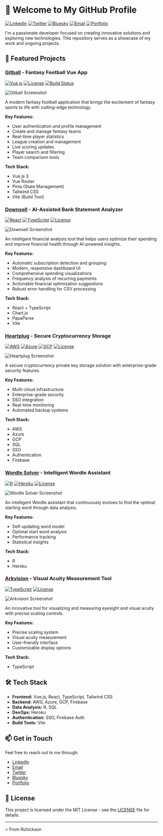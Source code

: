 # 👋 Welcome to My GitHub Profile

[![LinkedIn](https://img.shields.io/badge/LinkedIn-Connect-blue)](https://linkedin.com/in/ruhickson)
[![Twitter](https://img.shields.io/badge/Twitter-Follow-blue)](https://twitter.com/ruhickson)
[![Bluesky](https://img.shields.io/badge/Bluesky-Follow-blue)](https://bsky.app/profile/ruh)
[![Email](https://img.shields.io/badge/Email-Contact-red)](mailto:ruhickson@gmail.com)
[![Portfolio](https://img.shields.io/badge/Portfolio-Visit-green)](https://ruhickson.com)

I'm a passionate developer focused on creating innovative solutions and exploring new technologies. This repository serves as a showcase of my work and ongoing projects.

## 🚀 Featured Projects

### [Gitball](https://github.com/ruhickson/gitball-app) - Fantasy Football Vue App
[![Vue.js](https://img.shields.io/badge/Vue.js-3.x-4FC08D)](https://vuejs.org)
[![License](https://img.shields.io/badge/License-MIT-yellow.svg)](https://opensource.org/licenses/MIT)
[![Build Status](https://img.shields.io/badge/Build-Passing-brightgreen)](https://github.com/ruhickson/gitball-app/actions)

![Gitball Screenshot](https://raw.githubusercontent.com/ruhickson/gitball-app/main/screenshots/gitball.png)

A modern fantasy football application that brings the excitement of fantasy sports to life with cutting-edge technology.

**Key Features:**
- User authentication and profile management
- Create and manage fantasy teams
- Real-time player statistics
- League creation and management
- Live scoring updates
- Player search and filtering
- Team comparison tools

**Tech Stack:**
- Vue.js 3
- Vue Router
- Pinia (State Management)
- Tailwind CSS
- Vite (Build Tool)

### [Downsell](https://github.com/ruhickson/downsell) - AI-Assisted Bank Statement Analyzer
[![React](https://img.shields.io/badge/React-18.x-61DAFB)](https://reactjs.org)
[![TypeScript](https://img.shields.io/badge/TypeScript-5.x-3178C6)](https://www.typescriptlang.org)
[![License](https://img.shields.io/badge/License-MIT-yellow.svg)](https://opensource.org/licenses/MIT)

![Downsell Screenshot](https://raw.githubusercontent.com/ruhickson/downsell/main/screenshots/downsell.png)

An intelligent financial analysis tool that helps users optimize their spending and improve financial health through AI-powered insights.

**Key Features:**
- Automatic subscription detection and grouping
- Modern, responsive dashboard UI
- Comprehensive spending visualizations
- Frequency analysis of recurring payments
- Actionable financial optimization suggestions
- Robust error handling for CSV processing

**Tech Stack:**
- React + TypeScript
- Chart.js
- PapaParse
- Vite

### [Heartplug](https://github.com/ruhickson/heartplug) - Secure Cryptocurrency Storage
[![AWS](https://img.shields.io/badge/AWS-Cloud-orange)](https://aws.amazon.com)
[![Azure](https://img.shields.io/badge/Azure-Cloud-blue)](https://azure.microsoft.com)
[![GCP](https://img.shields.io/badge/GCP-Cloud-red)](https://cloud.google.com)
[![License](https://img.shields.io/badge/License-MIT-yellow.svg)](https://opensource.org/licenses/MIT)

![Heartplug Screenshot](https://raw.githubusercontent.com/ruhickson/heartplug/main/screenshots/heartplug.png)

A secure cryptocurrency private key storage solution with enterprise-grade security features.

**Key Features:**
- Multi-cloud infrastructure
- Enterprise-grade security
- SSO integration
- Real-time monitoring
- Automated backup systems

**Tech Stack:**
- AWS
- Azure
- GCP
- SQL
- SSO
- Authentication
- Firebase

### [Wordle Solver](https://github.com/ruhickson/wordle-solver) - Intelligent Wordle Assistant
[![R](https://img.shields.io/badge/R-4.x-276DC3)](https://www.r-project.org)
[![Heroku](https://img.shields.io/badge/Heroku-Platform-430098)](https://heroku.com)
[![License](https://img.shields.io/badge/License-MIT-yellow.svg)](https://opensource.org/licenses/MIT)

![Wordle Solver Screenshot](https://raw.githubusercontent.com/ruhickson/wordle-solver/main/screenshots/wordle-solver.png)

An intelligent Wordle assistant that continuously evolves to find the optimal starting word through data analysis.

**Key Features:**
- Self-updating word model
- Optimal start word analysis
- Performance tracking
- Statistical insights

**Tech Stack:**
- R
- Heroku

### [Arkvision](https://github.com/ruhickson/arkvision) - Visual Acuity Measurement Tool
[![TypeScript](https://img.shields.io/badge/TypeScript-5.x-3178C6)](https://www.typescriptlang.org)
[![License](https://img.shields.io/badge/License-MIT-yellow.svg)](https://opensource.org/licenses/MIT)

![Arkvision Screenshot](https://raw.githubusercontent.com/ruhickson/arkvision/main/screenshots/arkvision.png)

An innovative tool for visualizing and measuring eyesight and visual acuity with precise scaling controls.

**Key Features:**
- Precise scaling system
- Visual acuity measurement
- User-friendly interface
- Customizable display options

**Tech Stack:**
- TypeScript

## 🛠️ Tech Stack

- **Frontend:** Vue.js, React, TypeScript, Tailwind CSS
- **Backend:** AWS, Azure, GCP, Firebase
- **Data Analysis:** R, SQL
- **DevOps:** Heroku
- **Authentication:** SSO, Firebase Auth
- **Build Tools:** Vite

## 📫 Get in Touch

Feel free to reach out to me through:
- [LinkedIn](https://linkedin.com/in/ruhickson)
- [Email](mailto:ruhickson@gmail.com)
- [Twitter](https://twitter.com/ruhickson)
- [Bluesky](https://bsky.app/profile/ruh)
- [Portfolio](https://ruhickson.com)

## 📝 License

This project is licensed under the MIT License - see the [LICENSE](LICENSE) file for details.

---

⭐️ From Ruhickson
